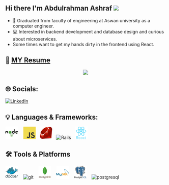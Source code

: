 ## Hi there I'm Abdulrahman Ashraf <img src="https://media.giphy.com/media/hvRJCLFzcasrR4ia7z/giphy.gif" width="28">

-  📖 Graduated from faculty of engineering at Aswan university as a computer engineer.
-  💻 Interested in backend development and database design and curious about microservices.
-  Some times want to get my hands dirty in the frontend using React.

## 📄 [MY Resume](https://docs.google.com/document/d/1EqSIvy_XRf4fxpIBnvCDf_1EraZhVauUg4PAA46sq4g/edit?usp=sharing)
<p align="center">
  <a href="https://git.io/typing-svg"><img src="https://readme-typing-svg.herokuapp.com?color=3D90F7&center=true&lines=+Alwayes+Learning+new+Things+%F0%9F%9B%A0;Rails;Nodejs;Nextjs;Docker;click+on+MY+Resume"></a>
</p>

## 🌐 Socials:
[![LinkedIn](https://img.shields.io/badge/LinkedIn-%230077B5.svg?logo=linkedin&logoColor=white)]([https://www.linkedin.com/in/mayar-abdelhamid-1906b31a9/](https://www.linkedin.com/in/abdulrahman-ashraf-abdelhameed/)) 

## 💡 Languages & Frameworks:
  <img src="https://raw.githubusercontent.com/devicons/devicon/master/icons/nodejs/nodejs-original-wordmark.svg" alt="nodejs" width="40" height="40"/> &#8287;&#8287;
  <img src="https://raw.githubusercontent.com/devicons/devicon/master/icons/javascript/javascript-original.svg" alt="javascript" width="40" height="40"/>&#8287;&#8287;
  <img src="https://raw.githubusercontent.com/devicons/devicon/master/icons/ruby/ruby-original.svg" alt="javascript" width="40" height="40"/>&#8287;&#8287;
<img height="32" width="32" alt="Rails" src="https://avatars.githubusercontent.com/u/4223">&#8287;&#8287;
<img src="https://raw.githubusercontent.com/devicons/devicon/master/icons/react/react-original-wordmark.svg" alt="aws" width="40" height="40"/>
  &#8287;&#8287;
  
## 🛠️ Tools & Platforms 
<p align="left">
<img src="https://raw.githubusercontent.com/devicons/devicon/master/icons/docker/docker-original-wordmark.svg" alt="docker" width="40" height="40"/>
  &#8287;&#8287;
<img src="https://www.vectorlogo.zone/logos/git-scm/git-scm-icon.svg" alt="git" width="40" height="40"/> 
 &#8287;&#8287;
<img src="https://raw.githubusercontent.com/devicons/devicon/master/icons/mongodb/mongodb-original-wordmark.svg" alt="mongodb" width="40" height="40"/>
&#8287;&#8287;
<img src="https://raw.githubusercontent.com/devicons/devicon/master/icons/mysql/mysql-original-wordmark.svg" alt="mysql" width="40" height="40"/>
&#8287;&#8287;
<img src="https://raw.githubusercontent.com/devicons/devicon/master/icons/postgresql/postgresql-original-wordmark.svg" alt="postgresql" width="40" height="40"/>
&#8287;&#8287;
<img src="https://cdn.worldvectorlogo.com/logos/nginx-1.svg" alt="postgresql" width="40" height="40"/>
</p>
